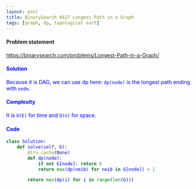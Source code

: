 ```yaml
---
layout: post
title: BinarySearch 0427 Longest Path in a Graph
tags: [graph, dp, topological sort]
---
```


#### Problem statement

<a href="https://binarysearch.com/problems/Longest-Path-in-a-Graph/"> <font color = blue>https://binarysearch.com/problems/Longest-Path-in-a-Graph/

#### Solution
Because it is DAG, we can use dp here: `dp(node)` is the longest path ending with `node`.

#### Complexity
It is `O(E)` for time and `O(n)` for space.

#### Code
```python
class Solution:
    def solve(self, G):
        @lru_cache(None)
        def dp(node):
            if not G[node]: return 0
            return max(dp(neib) for neib in G[node]) + 1

        return max(dp(i) for i in range(len(G))) 
```

